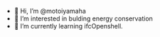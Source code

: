 - 👋 Hi, I’m @motoiyamaha
- 👀 I’m interested in bulding energy conservation
- 🌱 I’m currently learning ifcOpenshell.

<!---
motoiyamaha/motoiyamaha is a ✨ special ✨ repository because its `README.md` (this file) appears on your GitHub profile.
You can click the Preview link to take a look at your changes.
--->
